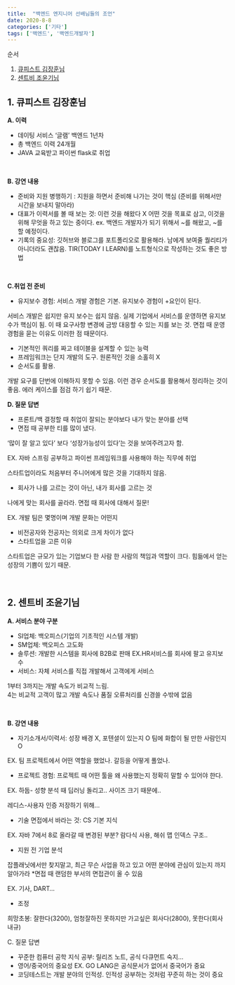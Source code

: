 ```yaml
---
title:  "백엔드 엔지니어 선배님들의 조언"
date: 2020-8-8
categories: ['기타']
tags: ['백엔드', '백엔드개발자']
---
```


순서

1.  [큐피스트 김장훈님](#1--큐피스트-김장훈님)
2.  [센트비 조윤기님](#2-센트비-조윤기님)


## 1.  큐피스트 김장훈님

**A. 이력**

-   데이팅 서비스 ‘글램’ 백엔드 1년차
-   총 백엔드 이력 24개월
-   JAVA 교육받고 파이썬 flask로 취업
<br>

**B. 강연 내용**

-   준비와 지원 병행하기 : 지원을 하면서 준비해 나가는 것이 핵심 (준비를 위해서만 시간을 보내지 말아라)
-   대표가 이력서를 볼 때 보는 것: 이런 것을 해왔다 X 어떤 것을 목표로 삼고, 이것을 위해 무엇을 하고 있는 중이다. ex. 백엔드 개발자가 되기 위해서 ~를 해왔고, ~를 할 예정이다.
-   기록의 중요성: 깃허브와 블로그를 포트폴리오로 활용해라. 남에게 보여줄 퀄리티가 아니더라도 괜찮음. TIR(TODAY I LEARN)를 노트형식으로 작성하는 것도 좋은 방법
<br>

**C.취업 전 준비**

-   유지보수 경험: 서비스 개발 경험은 기본. 유지보수 경험이 +요인이 된다.

서비스 개발은 쉽지만 유지 보수는 쉽지 않음. 실제 기업에서 서비스를 운영하면 유지보수가 핵심이 됨. 이 때 요구사항 변경에 금방 대응할 수 있는 지를 보는 것. 면접 때 운영 경험을 묻는 이유도 이러한 점 때문이다.

-   기본적인 쿼리를 짜고 테이블을 설계할 수 있는 능력
-   프레임워크는 단지 개발의 도구. 원론적인 것을 소홀히 X
-   순서도를 활용.

개발 요구를 단번에 이해하지 못할 수 있음. 이런 경우 순서도를 활용해서 정리하는 것이 좋음. 에러 케이스를 점검 하기 쉽기 때문.
<br>

**D. 질문 답변**

-   프론트/백 결정할 때 취업이 잘되는 분야보다 내가 맞는 분야를 선택
-   면접 때 공부한 티를 많이 냈다.

‘많이 잘 알고 있다’ 보다 ‘성장가능성이 있다’는 것을 보여주려고자 함.

EX. 자바 스프링 공부하고 파이썬 프레임워크를 사용해야 하는 직무에 취업

스타트업이라도 처음부터 주니어에게 많은 것을 기대하지 않음.

-   회사가 나를 고르는 것이 아닌, 내가 회사를 고르는 것

나에게 맞는 회사를 골라라. 면접 때 회사에 대해서 질문!

EX. 개발 팀은 몇명이며 개발 문화는 어떤지

-   비전공자와 전공자는 의외로 크게 차이가 없다
-   스타트업을 고른 이유

스타트업은 규모가 있는 기업보다 한 사람 한 사람의 책임과 역할이 크다. 힘듦에서 얻는 성장의 기쁨이 있기 때문.

<br>

## 2. 센트비 조윤기님

**A. 서비스 분야 구분**

-   SI업체: 백오피스(기업의 기초적인 시스템 개발)
-   SM업체: 백오피스 고도화
-   솔루션: 개발한 시스템을 회사에 B2B로 판매 EX.HR서비스를 회사에 팔고 유지보수
-   서비스: 자체 서비스를 직접 개발해서 고객에게 서비스

1부터 3까지는 개발 속도가 비교적 느림. <br>
4는 비교적 고객이 많고 개발 속도나 품질 오류처리를 신경쓸 수밖에 없음<br>

<br>

**B. 강연 내용**

-   자기소개서/이력서: 성장 배경 X, 포텐셜이 있는지 O 팀에 화합이 될 만한 사람인지 O

EX. 팀 프로젝트에서 어떤 역할을 했었나. 갈등을 어떻게 풀었나.

-   프로젝트 경험: 프로젝트 때 어떤 툴을 왜 사용했는지 정확히 말할 수 있어야 한다.

EX. 하둡- 성향 분석 때 딥러닝 돌리고.. 사이즈 크기 때문에..

레디스-사용자 인증 저장하기 위해…

-   기술 면접에서 바라는 것: CS 기본 지식

EX. 자바 7에서 8로 올라갈 때 변경된 부분? 람다식 사용, 해쉬 맵 인덱스 구조..

-   지원 전 기업 분석

잡플래닛에서만 찾지말고, 최근 무슨 사업을 하고 있고 어떤 분야에 관심이 있는지 까지 알아가라 *면접 때 랜덤한 부서의 면접관이 올 수 있음

EX. 기사, DART…

-   조정

희망초봉: 잘한다(3200), 엄청잘하진 못하지만 가고싶은 회사다(2800), 못한다(회사 내규)
<br>

C. 질문 답변

-   꾸준한 컴퓨터 공학 지식 공부: 릴리즈 노트, 공식 다큐먼트 숙지…
-   영어/중국어의 중요성 EX. GO LANG은 공식문서가 없어서 중국어가 중요
-   코딩테스트는 개발 분야의 인적성. 인적성 공부하는 것처럼 꾸준히 하는 것이 중요




